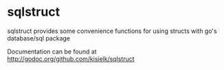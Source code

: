 sqlstruct
=========

sqlstruct provides some convenience functions for using structs with go's database/sql package

Documentation can be found at http://godoc.org/github.com/kisielk/sqlstruct
